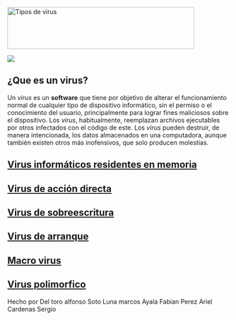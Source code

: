 <a href="https://cooltext.com"><img src="https://images.cooltext.com/5136246.png" width="423" height="95" alt="Tipos de virus
" /></a>

![](https://hipertextual.com/files/2015/10/virus_informaticos-670x410.jpg)
## ¿Que es un virus?

Un _virus_ es un __software__ que tiene por objetivo de alterar el funcionamiento normal de cualquier tipo de dispositivo informático, sin el permiso o el conocimiento del usuario, principalmente para lograr fines maliciosos sobre el dispositivo. Los _virus_, habitualmente, reemplazan archivos ejecutables por otros infectados con el código de este. Los _virus_ pueden destruir, de manera intencionada, los datos almacenados en una computadora, aunque también existen otros más inofensivos, que solo producen molestias.
 
## [Virus informáticos residentes en memoria]( https://alfonsodeltoro.github.io/Tipos-de-virus/residentes )
## [Virus de acción directa](https://alfonsodeltoro.github.io/Tipos-de-virus/acciondirecta)
## [Virus de sobreescritura](https://alfonsodeltoro.github.io/Tipos-de-virus/sobreescritura)
## [Virus de arranque](https://alfonsodeltoro.github.io/Tipos-de-virus/arranqe)
## [Macro virus](https://alfonsodeltoro.github.io/Tipos-de-virus/Macro)
## [Virus polimorfico](https://alfonsodeltoro.github.io/Tipos-de-virus/poolimorfico)


Hecho por
Del toro alfonso
Soto Luna marcos
Ayala Fabian
Perez Ariel
Cardenas Sergio
